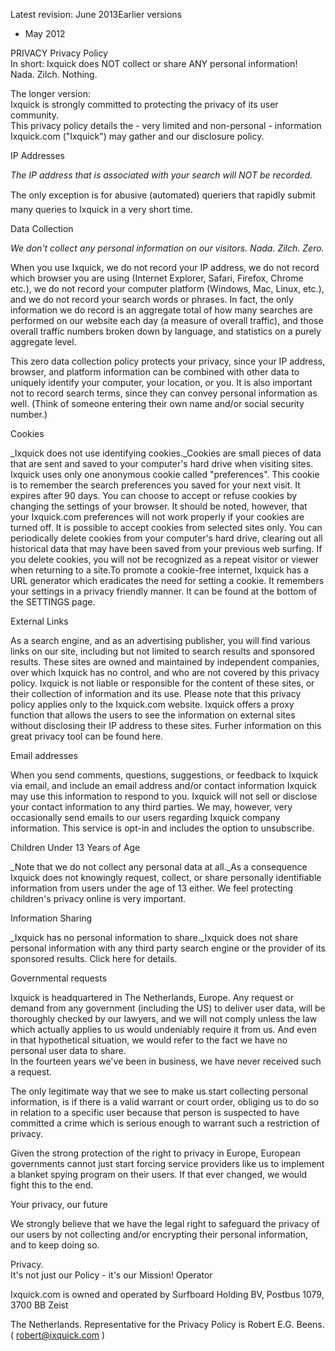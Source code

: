 Latest revision: June 2013Earlier versions

*   May 2012

PRIVACY Privacy Policy  
In short: Ixquick does NOT collect or share ANY personal information!  
Nada. Zilch. Nothing.

The longer version:  
Ixquick is strongly committed to protecting the privacy of its user community.  
This privacy policy details the - very limited and non-personal - information Ixquick.com ("Ixquick") may gather and our disclosure policy.

IP Addresses

_The IP address that is associated with your search will NOT be recorded._  
  
The only exception is for abusive (automated) queriers that rapidly submit many queries to Ixquick in a very short time.

Data Collection

_We don't collect any personal information on our visitors. Nada. Zilch. Zero._  
  
When you use Ixquick, we do not record your IP address, we do not record which browser you are using (Internet Explorer, Safari, Firefox, Chrome etc.), we do not record your computer platform (Windows, Mac, Linux, etc.), and we do not record your search words or phrases. In fact, the only information we do record is an aggregate total of how many searches are performed on our website each day (a measure of overall traffic), and those overall traffic numbers broken down by language, and statistics on a purely aggregate level.  
  
This zero data collection policy protects your privacy, since your IP address, browser, and platform information can be combined with other data to uniquely identify your computer, your location, or you. It is also important not to record search terms, since they can convey personal information as well. (Think of someone entering their own name and/or social security number.)

Cookies

_Ixquick does not use identifying cookies._Cookies are small pieces of data that are sent and saved to your computer's hard drive when visiting sites. Ixquick uses only one anonymous cookie called "preferences". This cookie is to remember the search preferences you saved for your next visit. It expires after 90 days. You can choose to accept or refuse cookies by changing the settings of your browser. It should be noted, however, that your Ixquick.com preferences will not work properly if your cookies are turned off. It is possible to accept cookies from selected sites only. You can periodically delete cookies from your computer's hard drive, clearing out all historical data that may have been saved from your previous web surfing. If you delete cookies, you will not be recognized as a repeat visitor or viewer when returning to a site.To promote a cookie-free internet, Ixquick has a URL generator which eradicates the need for setting a cookie. It remembers your settings in a privacy friendly manner. It can be found at the bottom of the SETTINGS page.  

External Links

As a search engine, and as an advertising publisher, you will find various links on our site, including but not limited to search results and sponsored results. These sites are owned and maintained by independent companies, over which Ixquick has no control, and who are not covered by this privacy policy. Ixquick is not liable or responsible for the content of these sites, or their collection of information and its use. Please note that this privacy policy applies only to the Ixquick.com website. Ixquick offers a proxy function that allows the users to see the information on external sites without disclosing their IP address to these sites. Furher information on this great privacy tool can be found here.

Email addresses

When you send comments, questions, suggestions, or feedback to Ixquick via email, and include an email address and/or contact information Ixquick may use this information to respond to you. Ixquick will not sell or disclose your contact information to any third parties. We may, however, very occasionally send emails to our users regarding Ixquick company information. This service is opt-in and includes the option to unsubscribe.

Children Under 13 Years of Age

_Note that we do not collect any personal data at all._As a consequence Ixquick does not knowingly request, collect, or share personally identifiable information from users under the age of 13 either. We feel protecting children's privacy online is very important.

Information Sharing

_Ixquick has no personal information to share._Ixquick does not share personal information with any third party search engine or the provider of its sponsored results. Click here for details.

Governmental requests

Ixquick is headquartered in The Netherlands, Europe. Any request or demand from any government (including the US) to deliver user data, will be thoroughly checked by our lawyers, and we will not comply unless the law which actually applies to us would undeniably require it from us. And even in that hypothetical situation, we would refer to the fact we have no personal user data to share.  
In the fourteen years we've been in business, we have never received such a request.  
  
The only legitimate way that we see to make us start collecting personal information, is if there is a valid warrant or court order, obliging us to do so in relation to a specific user because that person is suspected to have committed a crime which is serious enough to warrant such a restriction of privacy.  
  
Given the strong protection of the right to privacy in Europe, European governments cannot just start forcing service providers like us to implement a blanket spying program on their users. If that ever changed, we would fight this to the end.  
  

Your privacy, our future

We strongly believe that we have the legal right to safeguard the privacy of our users by not collecting and/or encrypting their personal information, and to keep doing so.

Privacy.  
It's not just our Policy - it's our Mission! Operator

Ixquick.com is owned and operated by Surfboard Holding BV, Postbus 1079, 3700 BB Zeist  

The Netherlands. Representative for the Privacy Policy is Robert E.G. Beens. ( robert@ixquick.com )
